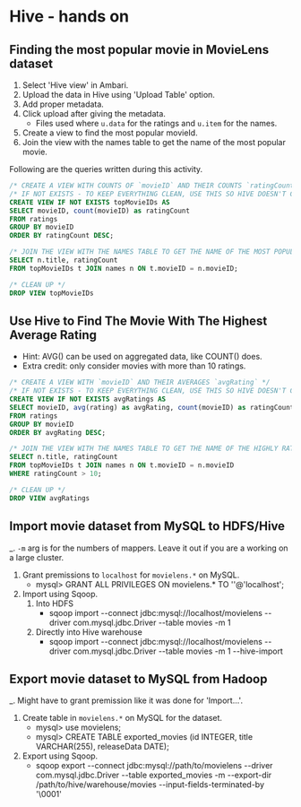 # Hive - hands on

## Finding the most popular movie in MovieLens dataset

1. Select 'Hive view' in Ambari.
2. Upload the data in Hive using 'Upload Table' option.
3. Add proper metadata. 
4. Click upload after giving the metadata.
   - Files used where `u.data` for the ratings and `u.item` for the names.
5. Create a view to find the most popular movieId.
6. Join the view with the names table to get the name of the most popular movie.

Following are the queries written during this activity.

```SQL
/* CREATE A VIEW WITH COUNTS OF `movieID` AND THEIR COUNTS `ratingCount` IN DESC ORDER */
/* IF NOT EXISTS - TO KEEP EVERYTHING CLEAN, USE THIS SO HIVE DOESN'T CREATE A VIEW ON EVERY EXECUTION */
CREATE VIEW IF NOT EXISTS topMovieIDs AS
SELECT movieID, count(movieID) as ratingCount
FROM ratings
GROUP BY movieID
ORDER BY ratingCount DESC;

/* JOIN THE VIEW WITH THE NAMES TABLE TO GET THE NAME OF THE MOST POPULAR MOVIE */
SELECT n.title, ratingCount
FROM topMovieIDs t JOIN names n ON t.movieID = n.movieID;

/* CLEAN UP */
DROP VIEW topMovieIDs
```

## Use Hive to Find The Movie With The Highest Average Rating

- Hint: AVG() can be used on aggregated data, like COUNT() does.
- Extra credit: only consider movies with more than 10 ratings.

```SQL
/* CREATE A VIEW WITH `movieID` AND THEIR AVERAGES `avgRating` */
/* IF NOT EXISTS - TO KEEP EVERYTHING CLEAN, USE THIS SO HIVE DOESN'T CREATE A VIEW ON EVERY EXECUTION */
CREATE VIEW IF NOT EXISTS avgRatings AS
SELECT movieID, avg(rating) as avgRating, count(movieID) as ratingCounts
FROM ratings
GROUP BY movieID
ORDER BY avgRating DESC;

/* JOIN THE VIEW WITH THE NAMES TABLE TO GET THE NAME OF THE HIGHLY RATED MOVIES WITH MORE THAN 10 VIEWS */
SELECT n.title, ratingCount
FROM topMovieIDs t JOIN names n ON t.movieID = n.movieID
WHERE ratingCount > 10;

/* CLEAN UP */
DROP VIEW avgRatings
```

## Import movie dataset from MySQL to HDFS/Hive

_. `-m` arg is for the numbers of mappers. Leave it out if you are a working on a large cluster.

1. Grant premissions to `localhost` for `movielens.*` on MySQL.
    - mysql> GRANT ALL PRIVILEGES ON movielens.* TO ''@'localhost';
2. Import using Sqoop.
   1. Into HDFS
       - sqoop import --connect jdbc:mysql://localhost/movielens --driver com.mysql.jdbc.Driver --table movies -m 1
   2. Directly into Hive warehouse
       - sqoop import --connect jdbc:mysql://localhost/movielens --driver com.mysql.jdbc.Driver --table movies -m 1 --hive-import

## Export movie dataset to MySQL from Hadoop

_. Might have to grant premission like it was done for 'Import...'.

1. Create table in `movielens.*` on MySQL for the dataset.
    - mysql> use movielens;
    - mysql> CREATE TABLE exported_movies (id INTEGER, title VARCHAR(255), releaseData DATE);
2. Export using Sqoop.
    - sqoop export --connect jdbc:mysql://path/to/movielens --driver com.mysql.jdbc.Driver --table exported_movies -m --export-dir /path/to/hive/warehouse/movies --input-fields-terminated-by '\0001'
